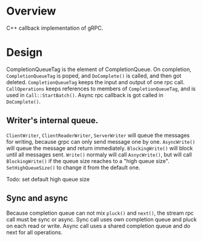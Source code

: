 # Overview

C++ callback implementation of gRPC.

# Design
CompletionQueueTag is the element of CompletionQueue.
On completion, ```CompletionQueueTag``` is poped, and ```DoComplete()``` is called,
and then got deleted.
```CompletionQueueTag``` keeps the input and output of one rpc call.
```CallOperations``` keeps references to members of ```CompletionQueueTag```,
and is used in ```Call::StartBatch()```.
Async rpc callback is got called in ```DoComplete()```.

## Writer's internal queue.
```ClientWriter```, ```ClientReaderWriter```, ```ServerWriter``` will queue the messages for writing,
because grpc can only send message one by one.
```AsyncWrite()``` will queue the message and return immediately.
```BlockingWrite()``` will block until all messages sent.
```Write()``` normaly will call ```AsnycWrite()```, but will call ```BlockingWrite()```
 if the queue size reaches to a "high queue size".
```SetHighQueueSize()``` to change it from the default one. 

Todo: set default high queue size

## Sync and async
Because completion queue can not mix ```pluck()``` and ```next()```, 
the stream rpc call must be sync or async.
Sync call uses own completion queue and pluck on each read or write.
Async call uses a shared completion queue and do next for all operations.

